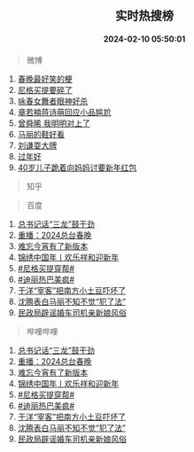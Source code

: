 <div align="center"><h2>实时热搜榜</h2><h4>2024-02-10 05:50:01</h4></div>

> 微博  

1. [春晚最好笑的梗](https://s.weibo.com/weibo?q=%E6%98%A5%E6%99%9A%E6%9C%80%E5%A5%BD%E7%AC%91%E7%9A%84%E6%A2%97&t=31&band_rank=1&Refer=top)<br />
2. [尼格买提要碎了](https://s.weibo.com/weibo?q=%23%E5%B0%BC%E6%A0%BC%E4%B9%B0%E6%8F%90%E8%A6%81%E7%A2%8E%E4%BA%86%23&t=31&band_rank=2&Refer=top)<br />
3. [咏春女舞者眼神好杀](https://s.weibo.com/weibo?q=%23%E5%92%8F%E6%98%A5%E5%A5%B3%E8%88%9E%E8%80%85%E7%9C%BC%E7%A5%9E%E5%A5%BD%E6%9D%80%23&t=31&band_rank=3&Refer=top)<br />
4. [章若楠蒋诗萌回应小品尴尬](https://s.weibo.com/weibo?q=%23%E7%AB%A0%E8%8B%A5%E6%A5%A0%E8%92%8B%E8%AF%97%E8%90%8C%E5%9B%9E%E5%BA%94%E5%B0%8F%E5%93%81%E5%B0%B4%E5%B0%AC%23&t=31&band_rank=4&Refer=top)<br />
5. [曾舜晞 我明明对上了](https://s.weibo.com/weibo?q=%E6%9B%BE%E8%88%9C%E6%99%9E%20%E6%88%91%E6%98%8E%E6%98%8E%E5%AF%B9%E4%B8%8A%E4%BA%86&t=31&band_rank=5&Refer=top)<br />
6. [马丽的鞋好看](https://s.weibo.com/weibo?q=%E9%A9%AC%E4%B8%BD%E7%9A%84%E9%9E%8B%E5%A5%BD%E7%9C%8B&t=31&band_rank=6&Refer=top)<br />
7. [刘谦耍大牌](https://s.weibo.com/weibo?q=%23%E5%88%98%E8%B0%A6%E8%80%8D%E5%A4%A7%E7%89%8C%23&t=31&band_rank=7&Refer=top)<br />
8. [过年好](https://s.weibo.com/weibo?q=%E8%BF%87%E5%B9%B4%E5%A5%BD&t=31&band_rank=8&Refer=top)<br />
9. [40岁儿子跪着向妈妈讨要新年红包](https://s.weibo.com/weibo?q=%2340%E5%B2%81%E5%84%BF%E5%AD%90%E8%B7%AA%E7%9D%80%E5%90%91%E5%A6%88%E5%A6%88%E8%AE%A8%E8%A6%81%E6%96%B0%E5%B9%B4%E7%BA%A2%E5%8C%85%23&t=31&band_rank=9&Refer=top)<br />

> 知乎  


> 百度  

1. [总书记话“三龙”鼓干劲](https://www.baidu.com/s?wd=%E6%80%BB%E4%B9%A6%E8%AE%B0%E8%AF%9D%E2%80%9C%E4%B8%89%E9%BE%99%E2%80%9D%E9%BC%93%E5%B9%B2%E5%8A%B2&sa=fyb_news&rsv_dl=fyb_news)<br />
2. [重播：2024总台春晚](https://www.baidu.com/s?wd=%E9%87%8D%E6%92%AD%EF%BC%9A2024%E6%80%BB%E5%8F%B0%E6%98%A5%E6%99%9A&sa=fyb_news&rsv_dl=fyb_news)<br />
3. [难忘今宵有了新版本](https://www.baidu.com/s?wd=%E9%9A%BE%E5%BF%98%E4%BB%8A%E5%AE%B5%E6%9C%89%E4%BA%86%E6%96%B0%E7%89%88%E6%9C%AC&sa=fyb_news&rsv_dl=fyb_news)<br />
4. [锦绣中国年丨欢乐祥和迎新年](https://www.baidu.com/s?wd=%E9%94%A6%E7%BB%A3%E4%B8%AD%E5%9B%BD%E5%B9%B4%E4%B8%A8%E6%AC%A2%E4%B9%90%E7%A5%A5%E5%92%8C%E8%BF%8E%E6%96%B0%E5%B9%B4&sa=fyb_news&rsv_dl=fyb_news)<br />
5. [#尼格买提穿帮#](https://www.baidu.com/s?wd=%23%E5%B0%BC%E6%A0%BC%E4%B9%B0%E6%8F%90%E7%A9%BF%E5%B8%AE%23&sa=fyb_news&rsv_dl=fyb_news)<br />
6. [#迪丽热巴美疯#](https://www.baidu.com/s?wd=%23%E8%BF%AA%E4%B8%BD%E7%83%AD%E5%B7%B4%E7%BE%8E%E7%96%AF%23&sa=fyb_news&rsv_dl=fyb_news)<br />
7. [于洋“宰客”把南方小土豆吓坏了](https://www.baidu.com/s?wd=%E4%BA%8E%E6%B4%8B%E2%80%9C%E5%AE%B0%E5%AE%A2%E2%80%9D%E6%8A%8A%E5%8D%97%E6%96%B9%E5%B0%8F%E5%9C%9F%E8%B1%86%E5%90%93%E5%9D%8F%E4%BA%86&sa=fyb_news&rsv_dl=fyb_news)<br />
8. [沈腾表白马丽不知不觉“犯了法”](https://www.baidu.com/s?wd=%E6%B2%88%E8%85%BE%E8%A1%A8%E7%99%BD%E9%A9%AC%E4%B8%BD%E4%B8%8D%E7%9F%A5%E4%B8%8D%E8%A7%89%E2%80%9C%E7%8A%AF%E4%BA%86%E6%B3%95%E2%80%9D&sa=fyb_news&rsv_dl=fyb_news)<br />
9. [民政局辟谣婚车司机亲新娘风俗](https://www.baidu.com/s?wd=%E6%B0%91%E6%94%BF%E5%B1%80%E8%BE%9F%E8%B0%A3%E5%A9%9A%E8%BD%A6%E5%8F%B8%E6%9C%BA%E4%BA%B2%E6%96%B0%E5%A8%98%E9%A3%8E%E4%BF%97&sa=fyb_news&rsv_dl=fyb_news)<br />

> 哔哩哔哩  

1. [总书记话“三龙”鼓干劲](https://www.baidu.com/s?wd=%E6%80%BB%E4%B9%A6%E8%AE%B0%E8%AF%9D%E2%80%9C%E4%B8%89%E9%BE%99%E2%80%9D%E9%BC%93%E5%B9%B2%E5%8A%B2&sa=fyb_news&rsv_dl=fyb_news)<br />
2. [重播：2024总台春晚](https://www.baidu.com/s?wd=%E9%87%8D%E6%92%AD%EF%BC%9A2024%E6%80%BB%E5%8F%B0%E6%98%A5%E6%99%9A&sa=fyb_news&rsv_dl=fyb_news)<br />
3. [难忘今宵有了新版本](https://www.baidu.com/s?wd=%E9%9A%BE%E5%BF%98%E4%BB%8A%E5%AE%B5%E6%9C%89%E4%BA%86%E6%96%B0%E7%89%88%E6%9C%AC&sa=fyb_news&rsv_dl=fyb_news)<br />
4. [锦绣中国年丨欢乐祥和迎新年](https://www.baidu.com/s?wd=%E9%94%A6%E7%BB%A3%E4%B8%AD%E5%9B%BD%E5%B9%B4%E4%B8%A8%E6%AC%A2%E4%B9%90%E7%A5%A5%E5%92%8C%E8%BF%8E%E6%96%B0%E5%B9%B4&sa=fyb_news&rsv_dl=fyb_news)<br />
5. [#尼格买提穿帮#](https://www.baidu.com/s?wd=%23%E5%B0%BC%E6%A0%BC%E4%B9%B0%E6%8F%90%E7%A9%BF%E5%B8%AE%23&sa=fyb_news&rsv_dl=fyb_news)<br />
6. [#迪丽热巴美疯#](https://www.baidu.com/s?wd=%23%E8%BF%AA%E4%B8%BD%E7%83%AD%E5%B7%B4%E7%BE%8E%E7%96%AF%23&sa=fyb_news&rsv_dl=fyb_news)<br />
7. [于洋“宰客”把南方小土豆吓坏了](https://www.baidu.com/s?wd=%E4%BA%8E%E6%B4%8B%E2%80%9C%E5%AE%B0%E5%AE%A2%E2%80%9D%E6%8A%8A%E5%8D%97%E6%96%B9%E5%B0%8F%E5%9C%9F%E8%B1%86%E5%90%93%E5%9D%8F%E4%BA%86&sa=fyb_news&rsv_dl=fyb_news)<br />
8. [沈腾表白马丽不知不觉“犯了法”](https://www.baidu.com/s?wd=%E6%B2%88%E8%85%BE%E8%A1%A8%E7%99%BD%E9%A9%AC%E4%B8%BD%E4%B8%8D%E7%9F%A5%E4%B8%8D%E8%A7%89%E2%80%9C%E7%8A%AF%E4%BA%86%E6%B3%95%E2%80%9D&sa=fyb_news&rsv_dl=fyb_news)<br />
9. [民政局辟谣婚车司机亲新娘风俗](https://www.baidu.com/s?wd=%E6%B0%91%E6%94%BF%E5%B1%80%E8%BE%9F%E8%B0%A3%E5%A9%9A%E8%BD%A6%E5%8F%B8%E6%9C%BA%E4%BA%B2%E6%96%B0%E5%A8%98%E9%A3%8E%E4%BF%97&sa=fyb_news&rsv_dl=fyb_news)<br />
